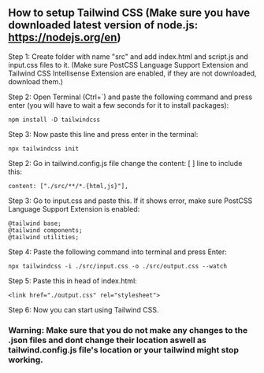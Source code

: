 ## How to setup Tailwind CSS (Make sure you have downloaded latest version of node.js: https://nodejs.org/en)

Step 1: Create folder with name "src" and add index.html and script.js and input.css files to it.
(Make sure PostCSS Language Support Extension and Tailwind CSS Intellisense Extension are enabled, if they are not downloaded, download them.)

Step 2: Open Terminal (Ctrl+`) and paste the following command and press enter (you will have to wait a few seconds for it to install packages):

```
npm install -D tailwindcss
```

Step 3: Now paste this line and press enter in the terminal:

```
npx tailwindcss init
```

Step 2: Go in tailwind.config.js file change the content: [ ] line to include this:

```
content: ["./src/**/*.{html,js}"],
```

Step 3: Go to input.css and paste this. If it shows error, make sure PostCSS Language Support Extension is enabled:

```
@tailwind base;
@tailwind components;
@tailwind utilities;
```

Step 4: Paste the following command into terminal and press Enter:

```
npx tailwindcss -i ./src/input.css -o ./src/output.css --watch
```

Step 5: Paste this in head of index.html:

```
<link href="./output.css" rel="stylesheet">
```

Step 6: Now you can start using Tailwind CSS.

### Warning: Make sure that you do not make any changes to the .json files and dont change their location aswell as tailwind.config.js file's location or your tailwind might stop working.
